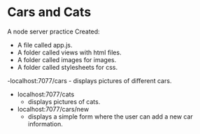 # Cars and Cats

A node server practice
Created:
- A file called app.js.
- A folder called views with html files.
- A folder called images for images.
- A folder called stylesheets for css.

-localhost:7077/cars
	- displays pictures of different cars.
- localhost:7077/cats 
	- displays pictures of cats.
- localhost:7077/cars/new
	- displays a simple form where the user can add a new car information.